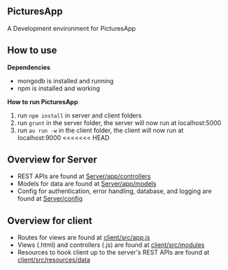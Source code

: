 ## PicturesApp
A Development environment for PicturesApp

## How to use
**Dependencies**
- mongodb is installed and running
- npm is installed and working

**How to run PicturesApp**
1. run ```npm install``` in server and client folders
2. run ```grunt``` in the server folder, the server will now run at localhost:5000
3. run ```au run -w``` in the client folder, the client will now run at localhost:9000
<<<<<<< HEAD

## Overview for Server
- REST APIs are found at [Server/app/controllers](https://github.com/AlexRapala/PicturesApp/tree/master/Server/app/controllers)
- Models for data are found at [Server/app/models](https://github.com/AlexRapala/PicturesApp/tree/master/Server/app/models)
- Config for authentication, error handling, database, and logging are found at [Server/config](https://github.com/AlexRapala/PicturesApp/tree/master/Server/config)

## Overview for client
- Routes for views are found at [client/src/app.js](https://github.com/AlexRapala/PicturesApp/blob/master/client/src/app.js)
- Views (.html) and controllers (.js) are found at [client/src/modules](https://github.com/AlexRapala/PicturesApp/tree/master/client/src/modules)
- Resources to hook client up to the server's REST APIs are found at [client/src/resources/data](https://github.com/AlexRapala/PicturesApp/tree/master/client/src/resources/data)
